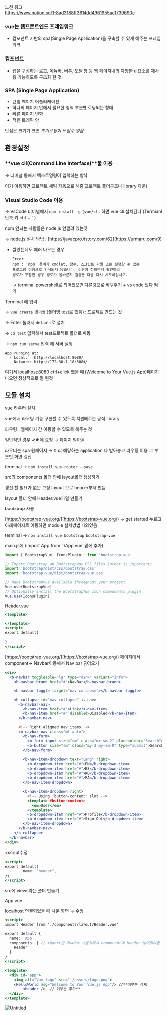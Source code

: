 노션 링크 <br>
https://www.notion.so/1-8ad3188ff3614dd4961955ac1739690c

### vue는 웹프론트엔드 프레임워크

- 컴포넌트 기반의 spa(Single Page Application)을 구축할 수 있게 해주는 프레임워크

### 컴포넌트

- 웹을 구성하는 로고, 메뉴바, 버튼, 모달 창 등 웹 페이지내의 다양한 ui요소를 재사용 가능하도록 구조화 한 것

### SPA (Single Page Application)

- 단일 페이지 어플리케이션
- 하나의 페이지 안에서 필요한 영역 부분만 로딩되는 형태
- 빠른 페이지 변화
- 적은 트래픽 양

단점은 크기가 크면 *초기로딩이 느릴수 있음*

## 환경설정

### **vue cli(Command Line Interface)**툴 이용

→ 터미널 통해서 텍스트명령어 입력하는 방식

이거 이용하면 프로젝트 세팅 자동으로 해줌(프로젝트 폴더구조나 library 다운)

### Visual Studio Code 이용

→ VsCode 터미널에서 `npm install -g @vue/cli` 하면 vue cli 설치된다 (Termianl 단축 키 ctrl + ` )

npm 안되는 사람들은 node.js 안깔려 있는것

→ node.js 설치 방법 :  [https://javacpro.tistory.com/62](https://urmaru.com/9)  

- 깔았는데도 에러 나오는 경우

    ```
    Error 
    npm : 'npm' 용어가 cmdlet, 함수, 스크립트 파일 또는 실행할 수 있는 
    프로그램 이름으로 인식되지 않습니다. 이름이 정확한지 확인하고 
    경로가 포함된 경우 경로가 올바른지 검증한 다음 다시 시도하십시오.
    ```

     → terminal powershell로 되어있으면 다른것으로 바꿔주기 + vs code 껐다 켜기

Terminal 에 입력

→ `vue create 폴더명` (폴더명 test로 했음) : 프로젝트 만드는 것

→ Enter 눌러서 `default`로 설치

→ `cd test` 입력해서 test프로젝트 폴더로 이동

→ `npm run serve` 입력 해 서버 실행

```
App running at:
  - Local:   http://localhost:8080/
  - Network: http://172.30.1.18:8080/
```

여기서 [localhost:8080](http://localhost:8080) ctrl+click 했을 때 (Welcome to Your Vue.js App)페이지 나오면 정상적으로 잘 된것

## 모듈 설치

vue 라우터 설치 

vue에서 라우팅 기능 구현할 수 있도록 지원해주는 공식 library

라우팅 : 웹페이지 간 이동할 수 있도록 해주는 것

일반적인 경우 서버에 요청 → 페이지 받아옴 

라우터는 spa 원페이지 → 미리 해당하는 application 다 받아놓고 라우팅 이용 그 부분만 화면 갱신

terminal → `npm install vue-router --save`

src의 components 폴더 안에 layout폴더 생성하기

갱신 할 필요가 없는 고정 layout 으로 header부터 만듬

layout 폴더 안에 Header.vue파일 만들기

bootstrap 사용 

[https://bootstrap-vue.org/](https://bootstrap-vue.org/) → get started 누르고 아래페이지로 이동하면 module 설치방법 나와있음 

terminal → `npm install vue bootstrap bootstrap-vue`

main.js에 (import App from './App.vue' 밑에 추가)

```jsx
import { BootstrapVue, IconsPlugin } from 'bootstrap-vue'

// Import Bootstrap an BootstrapVue CSS files (order is important)
import 'bootstrap/dist/css/bootstrap.css'
import 'bootstrap-vue/dist/bootstrap-vue.css'

// Make BootstrapVue available throughout your project
Vue.use(BootstrapVue)
// Optionally install the BootstrapVue icon components plugin
Vue.use(IconsPlugin)
```

Header.vue 

```jsx
<template>

</template>
<script>
export default{
        
}
</script>
```

[https://bootstrap-vue.org/](https://bootstrap-vue.org/)  페이지에서 component→ Navbar이동해서  Nav bar 긁어오기



```jsx
<div>
  <b-navbar toggleable="lg" type="dark" variant="info">
    <b-navbar-brand href="#">NavBar</b-navbar-brand>

    <b-navbar-toggle target="nav-collapse"></b-navbar-toggle>

    <b-collapse id="nav-collapse" is-nav>
      <b-navbar-nav>
        <b-nav-item href="#">Link</b-nav-item>
        <b-nav-item href="#" disabled>Disabled</b-nav-item>
      </b-navbar-nav>

      <!-- Right aligned nav items -->
      <b-navbar-nav class="ml-auto">
        <b-nav-form>
          <b-form-input size="sm" class="mr-sm-2" placeholder="Search"></b-form-input>
          <b-button size="sm" class="my-2 my-sm-0" type="submit">Search</b-button>
        </b-nav-form>

        <b-nav-item-dropdown text="Lang" right>
          <b-dropdown-item href="#">EN</b-dropdown-item>
          <b-dropdown-item href="#">ES</b-dropdown-item>
          <b-dropdown-item href="#">RU</b-dropdown-item>
          <b-dropdown-item href="#">FA</b-dropdown-item>
        </b-nav-item-dropdown>

        <b-nav-item-dropdown right>
          <!-- Using 'button-content' slot -->
          <template #button-content>
            <em>User</em>
          </template>
          <b-dropdown-item href="#">Profile</b-dropdown-item>
          <b-dropdown-item href="#">Sign Out</b-dropdown-item>
        </b-nav-item-dropdown>
      </b-navbar-nav>
    </b-collapse>
  </b-navbar>
</div>
```

 <script수정

```jsx
<script>
export default{
        name: "header",
};
</script>
```

src에 views라는 폴더 만들기

App.vue

[localhost](http://localhost) 연결되었을 때 나온 화면 → 수정

```jsx
<script>
import Header from './components/layout/Header.vue'

export default {
  name: 'App',
  components: { // import한 Header 사용위해서 component에 Header 넣어줘야함
    Header
  }
}
</script>
```

```jsx
<template>
  <div id="app">
    <img alt="Vue logo" src="./assets/logo.png">
    <HelloWorld msg="Welcome to Your Vue.js App"/> //**이부분 삭제
		<Header />  // 이부분 추가**
  </div>
</template>
```
![Untitled](https://user-images.githubusercontent.com/78526031/117561084-8d947380-b0ce-11eb-9496-7e998dbba78b.png)